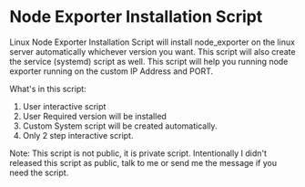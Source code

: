 # Node Exporter Installation Script
Linux Node Exporter Installation Script will install node_exporter on the linux server automatically whichever version you want. This script will also create the service (systemd) script as well. This script will help you running node exporter running on the custom IP Address and PORT. 

What's in this script:
1. User interactive script
2. User Required version will be installed
3. Custom System script will be created automatically.
4. Only 2 step interactive script.



Note: This script is not public, it is private script. Intentionally I didn't released this script as public, talk to me or send me the message if you need the script.

